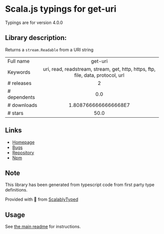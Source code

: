
# Scala.js typings for get-uri

Typings are for version 4.0.0

## Library description:
Returns a `stream.Readable` from a URI string

|                    |                 |
| ------------------ | :-------------: |
| Full name          | get-uri |
| Keywords           | uri, read, readstream, stream, get, http, https, ftp, file, data, protocol, url |
| # releases         | 2 |
| # dependents       | 0.0 |
| # downloads        | 1.8087666666666668E7 |
| # stars            | 50.0 |

## Links
- [Homepage](https://github.com/TooTallNate/node-get-uri#readme)
- [Bugs](https://github.com/TooTallNate/node-get-uri/issues)
- [Repository](https://github.com/TooTallNate/node-get-uri)
- [Npm](https://www.npmjs.com/package/get-uri)
    


## Note
This library has been generated from typescript code from first party type definitions.

Provided with :purple_heart: from [ScalablyTyped](https://github.com/oyvindberg/ScalablyTyped)

## Usage
See [the main readme](../../readme.md) for instructions.


